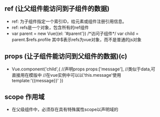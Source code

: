 ## ref (让父组件能访问到子组件的数据)
* ref: 为子组件指定一个索引ID，给元素或组件注册引用信息。
* ref: refs是一个对象，包含所有的ref组件
* <div id="parent">
    <user-profile ref="profile"></user-profile>
  </div>
  var parent = new Vue({el: '#parent'})
  /*访问子组件*/
  var child = parent.$refs.profile
  其中$表示refs为vue对象，而不是普通的js对象

## props (让子组件能访问到父组件的数据)(c)
* Vue.component('child',{
  //声明props
  props:['message'],
  //类似于data,可直接用在模版中
  //在vue实例中可以以'this.message'使用
  template:'<span>{{message}}</span>'
})

## scope 作用域
* 在父级组件中，必须存在具有特殊属性scope以声明域的<template>元素，这是表示该元素是作用域插槽的模板，而scope的值对应一个临时变量名，用以接收子组件传过来的props对象
  <div>
    <child>
      <template scope="props">
        <span>hello from parent</span>
        <span>{{props.text}}</span>
      </template>
    </child>
  </div>

## sync 字符修饰符
* 当一个子组件改变了一个 prop 的值时，这个变化也会同步到父组件中所绑定的值。
是一个会被扩展为一个自动更新父组件属性的 v-on 侦听器。
如<comp :foo.sync="bar"></comp>会被拓展为：
<comp :foo="bar" @update:foo="val => bar = val"></comp>
当子组件需要更新 foo 的值时，它需要显式地触发一个更新事件：this.$emit(‘update:foo‘, newValue)

## is 用于动态组件并且给予DOM内模板到限制来工作
*  动态组件：
通过使用保留的 <component> 元素，动态地绑定到它的 is 特性，我们让多个组件可以使用同一个挂载点，并动态切换：
var vm = new Vue({
  el: ‘#example‘,
  data: {
    currentView: ‘home‘
  },
  components: {
    home: { /* ... */ },
    posts: { /* ... */ },
    archive: { /* ... */ }
  }
})
<component v-bind:is="currentView">
  <!-- 组件在 vm.currentview 变化时改变！ -->
</component>

## router-link (vue-router)
* 组件，通过to属性指定目标地址，默认渲染为带有正确链接的<a>标签，并且无点击事件，通过tag则能将<router-link>渲染为tag指定的标签：
  <router-link to="/foo" tag="li">foo</router-link>

